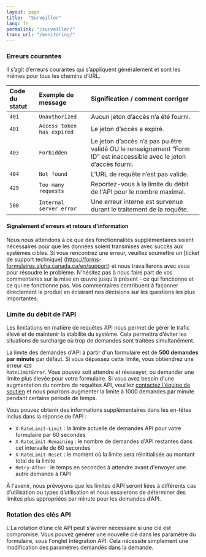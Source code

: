 ```yaml
---
layout: page
title:  "Surveiller"
lang: fr
permalink: "/surveiller/"
trans_url: "/monitoring/"
---
```


### Erreurs courantes

Il s’agit d’erreurs courantes qui s’appliquent généralement et sont les mêmes pour tous les chemins d’URL.

| Code du statut             | Exemple de message | Signification / comment corriger |
| :---------------- | :------ | :---- |
| <code>401</code>       |   <code>Unauthorized</code>   | Aucun jeton d’accès n’a été fourni. |
| <code>401</code>        |   <code>Access token has expired</code>   | Le jeton d’accès a expiré. |
| <code>403</code>   |  <code>Forbidden</code>   | Le jeton d’accès n’a pas pu être validé OU le renseignement “Form ID” est inaccessible avec le jeton d’accès fourni. |
| <code>404</code> |  <code>Not found</code>   | L’URL de requête n’est pas valide. |
| <code>429</code> |  <code>Too many requests</code>   | Reportez-vous à la limite du débit de l'API pour le nombre maximal. |
| <code>500</code> |  <code>Internal server error</code>   | Une erreur interne est survenue durant le traitement de la requête. |

#### Signalement d'erreurs et retours d'information
Nous nous attendons à ce que des fonctionnalités supplémentaires soient nécessaires pour que les données soient transmises avec succès aux systèmes cibles. Si vous rencontrez une erreur, veuillez soumettre un [ticket de support technique] (https://forms-formulaires.alpha.canada.ca/en/support) et nous travaillerons avec vous pour résoudre le problème. N'hésitez pas à nous faire part de vos commentaires sur la mise en œuvre jusqu'à présent - ce qui fonctionne et ce qui ne fonctionne pas. Vos commentaires contribuent à façonner directement le produit en éclairant nos décisions sur les questions les plus importantes.

### Limite du débit de l'API

Les limitations en matière de requêtes API nous permet de gérer le trafic élevé et de maintenir la stabilité du système. Cela permettra d’éviter les situations de surcharge où trop de demandes sont traitées simultanément. 

La limite des demandes d'API à partir d'un formulaire est de **500 demandes par minute** par défaut. Si vous dépassez cette limite, vous obtiendrez une erreur <code>429 RateLimitError</code>. Vous pouvez soit attendre et réessayer, ou demander une limite plus élevée pour votre formulaire. Si vous avez besoin d'une augmentation du nombre de requêtes API, veuillez [contactez l'équipe de soutien](https://forms-formulaires.alpha.canada.ca/fr/support) et nous pourrons augmenter la limite à 1000 demandes par minute pendant certaine période de temps.

Vous pouvez obtenir des informations supplémentaires dans les en-têtes inclus dans la réponse de l'API :
- <code>X-RateLimit-Limit</code> : la limite actuelle de demandes API pour votre formulaire par 60 secondes
- <code>X-RateLimit-Remaining</code> : le nombre de demandes d'API restantes dans cet intervalle de 60 secondes
- <code>X-RateLimit-Reset</code> : le moment où la limite sera réinitialisée au montant total de la limite
- <code>Retry-After</code> : le temps en secondes à attendre avant d'envoyer une autre demande à l'API

À l'avenir, nous prévoyons que les limites d’API seront liées à différents cas d’utilisation ou types d’utilisation et nous essaierons de déterminer des limites plus appropriées par minute pour les demandes d’API.

### Rotation des clés API

L’La rotation d’une clé API peut s'avérer nécessaire si une clé est compromise. Vous pouvez générer une nouvelle clé dans les paramètre du formulaire, sous l'onglet Intégration API. Cela nécessite simplement une modification des paramètres demandés dans la demande.
